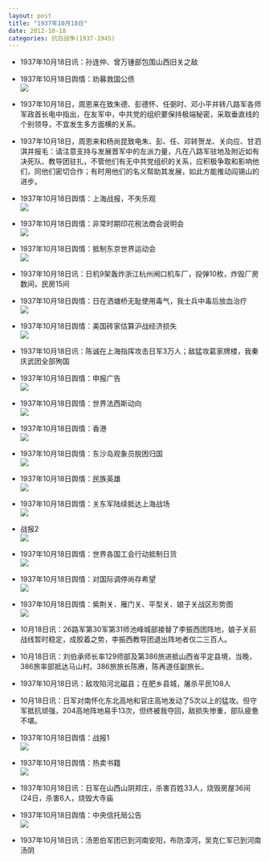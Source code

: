 ```yaml
---
layout: post
title: "1937年10月18日"
date: 2012-10-18
categories: 抗日战争(1937-1945)
---
```


<meta name="referrer" content="no-referrer" />

- 1937年10月18日讯：孙连仲、曾万锺部包围山西旧关之敌 

- 1937年10月18日舆情：劝募救国公债 <br/><img src="https://ww4.sinaimg.cn/large/aca367d8jw1dxzq92h0tvj.jpg" />

- 1937年10月18日，周恩来在致朱德、彭德怀、任弼时、邓小平并转八路军各师军政首长电中指出，在友军中，中共党的组织要保持极端秘密，采取垂直线的个别领导，不宜发生多方面横的关系。 

- 1937年10月18日，周恩来和杨尚昆致电朱、彭、任、邓转贺龙、关向应、甘泗淇并报毛：请注意支持与发展晋军中的左派力量，凡在八路军驻地及附近如有决死队、教导团驻扎，不管他们有无中共党组织的关系，应积极争取和影响他们，同他们密切合作；有时用他们的名义帮助其发展，如此方能推动阎锡山的进步。 

- 1937年10月18日舆情：上海战报，不失乐观 <br/><img src="https://ww1.sinaimg.cn/large/aca367d8jw1dxzoofezwuj.jpg" />

- 1937年10月18日舆情：非常时期印花税法商会说明会 <br/><img src="https://ww2.sinaimg.cn/large/aca367d8jw1dxznt789lpj.jpg" />

- 1937年10月18日舆情：抵制东京世界运动会 <br/><img src="https://ww2.sinaimg.cn/large/aca367d8jw1dxzmy4j3csj.jpg" />

- 1937年10月18日讯：日机9架轰炸浙江杭州闸口机车厂，投弹10枚，炸毁厂房数间，民房15间 

- 1937年10月18日舆情：日在洒塘桥无耻使用毒气，我士兵中毒后放血治疗 <br/><img src="https://ww4.sinaimg.cn/large/aca367d8jw1dxzm2ta3wsj.jpg" />

- 1937年10月18日舆情：美国砖家估算沪战经济损失 <br/><img src="https://ww4.sinaimg.cn/large/aca367d8jw1dxzl7khcb1j.jpg" />

- 1937年10月18日讯：陈诚在上海指挥攻击日军3万人；敌猛攻葛家牌楼，我秦庆武团全部殉国 

- 1937年10月18日舆情：申报广告 <br/><img src="https://ww4.sinaimg.cn/large/aca367d8jw1dxzkcd3qkhj.jpg" />

- 1937年10月18日舆情：世界法西斯动向 <br/><img src="https://ww3.sinaimg.cn/large/aca367d8jw1dxzjh4x7z4j.jpg" />

- 1937年10月18日舆情：香港 <br/><img src="https://ww1.sinaimg.cn/large/aca367d8jw1dxzilxtfmfj.jpg" />

- 1937年10月18日舆情：东沙岛观象员脱困归国 <br/><img src="https://ww4.sinaimg.cn/large/aca367d8jw1dxzhqpimzzj.jpg" />

- 1937年10月18日舆情：民族英雄 <br/><img src="https://ww1.sinaimg.cn/large/aca367d8jw1dxzgvgurs0j.jpg" />

- 1937年10月18日舆情：关东军陆续抵达上海战场 <br/><img src="https://ww4.sinaimg.cn/large/aca367d8jw1dxzg0aovldj.jpg" />

- 战报2 <br/><img src="https://ww4.sinaimg.cn/large/aca367d8jw1dxz9xpx8rfj.jpg" />

- 1937年10月18日舆情：世界各国工会行动抵制日货 <br/><img src="https://ww4.sinaimg.cn/large/aca367d8jw1dxz92hxfdyj.jpg" />

- 1937年10月18日舆情：对国际调停尚存希望 <br/><img src="https://ww4.sinaimg.cn/large/aca367d8jw1dxz87a0rufj.jpg" />

- 1937年10月18日舆情：紫荆关、雁门关、平型关、娘子关战区形势图 <br/><img src="https://ww4.sinaimg.cn/large/aca367d8jw1dxz7c2a0a6j.jpg" />

- 10月18日讯：26路军第30军第31师池峰城部接替了李振西团阵地，娘子关前战线暂时稳定，成胶着之势，李振西教导团退出阵地者仅二三百人。 

- 10月18日讯：刘伯承师长率129师部及第386旅进抵山西省平定县境，当晚，386旅率部抵达马山村。386旅旅长陈赓，陈再道任副旅长。 

- 1937年10月18日讯：敌攻陷河北磁县；在肥乡县城，屠杀平民108人 

- 10月18日讯：日军对南怀化东北高地和官庄高地发动了5次以上的猛攻。但守军抵抗顽强，204高地阵地易手13次，但终被我夺回，敌损失惨重，部队疲惫不堪。 

- 1937年10月18日舆情：战报1 <br/><img src="https://ww4.sinaimg.cn/large/aca367d8jw1dxz300ggrvj.jpg" />

- 1937年10月18日舆情：热卖书籍 <br/><img src="https://ww2.sinaimg.cn/large/aca367d8jw1dxz24tcwssj.jpg" />

- 1937年10月18日讯：日军在山西山阴郑庄，杀害百姓33人，烧毁房屋36间(24日，杀害6人，烧毁大寺庙 

- 1937年10月18日舆情：中央信托局公告 <br/><img src="https://ww1.sinaimg.cn/large/aca367d8jw1dxz19l8eebj.jpg" />

- 1937年10月18日讯：汤恩伯军团已到河南安阳，布防漳河，吴克仁军已到河南汤阴 

